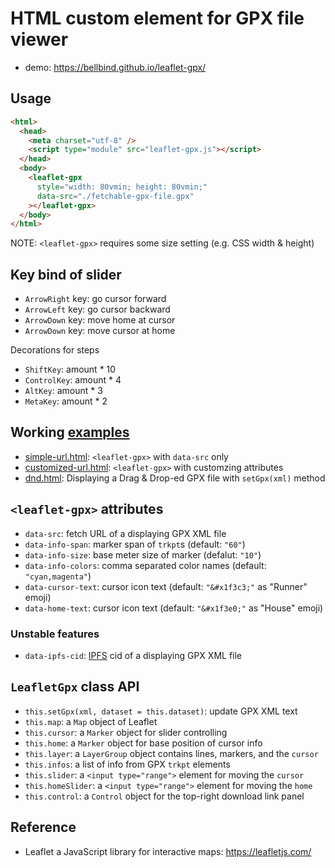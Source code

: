 # HTML custom element for GPX file viewer <leaflet-gpx>

- demo: https://bellbind.github.io/leaflet-gpx/

## Usage

```html
<html>
  <head>
    <meta charset="utf-8" />
    <script type="module" src="leaflet-gpx.js"></script>
  </head>
  <body>
    <leaflet-gpx
      style="width: 80vmin; height: 80vmin;"
      data-src="./fetchable-gpx-file.gpx"
    ></leaflet-gpx>
  </body>
</html>
```

NOTE: `<leaflet-gpx>` requires some size setting (e.g. CSS width & height)

## Key bind of slider

- `ArrowRight` key: go cursor forward
- `ArrowLeft` key: go cursor backward
- `ArrowDown` key: move home at cursor
- `ArrowDown` key: move cursor at home

Decorations for steps

- `ShiftKey`: amount * 10 
- `ControlKey`: amount * 4 
- `AltKey`: amount * 3
- `MetaKey`: amount * 2

## Working [examples](./examples/)

- [simple-url.html](https://bellbind.github.io/leaflet-gpx/examples/simple-url.html): `<leaflet-gpx>` with `data-src` only
- [customized-url.html](https://bellbind.github.io/leaflet-gpx/examples/customized-url.html): `<leaflet-gpx>` with customzing attributes
- [dnd.html](https://bellbind.github.io/leaflet-gpx/examples/dnd.html): Displaying a Drag & Drop-ed GPX file with `setGpx(xml)` method

## `<leaflet-gpx>` attributes

- `data-src`: fetch URL of a displaying GPX XML file
- `data-info-span`: marker span of `trkpt`s (default: `"60"`) 
- `data-info-size`: base meter size of marker (defalut: `"10"`)
- `data-info-colors`: comma separated color names (default: `"cyan,magenta"`)
- `data-cursor-text`: cursor icon text (default: `"&#x1f3c3;"` as "Runner" emoji)
- `data-home-text`: cursor icon text (default: `"&#x1f3e0;"` as "House" emoji)

### Unstable features

- `data-ipfs-cid`: [IPFS](http://ipfs.io/) cid of a displaying GPX XML file

## `LeafletGpx` class API

- `this.setGpx(xml, dataset = this.dataset)`: update GPX XML text
- `this.map`: a `Map` object of Leaflet
- `this.cursor`: a `Marker` object for slider controlling
- `this.home`: a `Marker` object for base position of cursor info
- `this.layer`: a `LayerGroup` object contains lines, markers, and the `cursor`
- `this.infos`: a list of info from GPX `trkpt` elements
- `this.slider`: a `<input type="range">` element for moving the `cursor`
- `this.homeSlider`: a `<input type="range">` element for moving the `home`
- `this.control`: a `Control` object for the top-right download link panel

## Reference

- Leaflet a JavaScript library for interactive maps: https://leafletjs.com/
